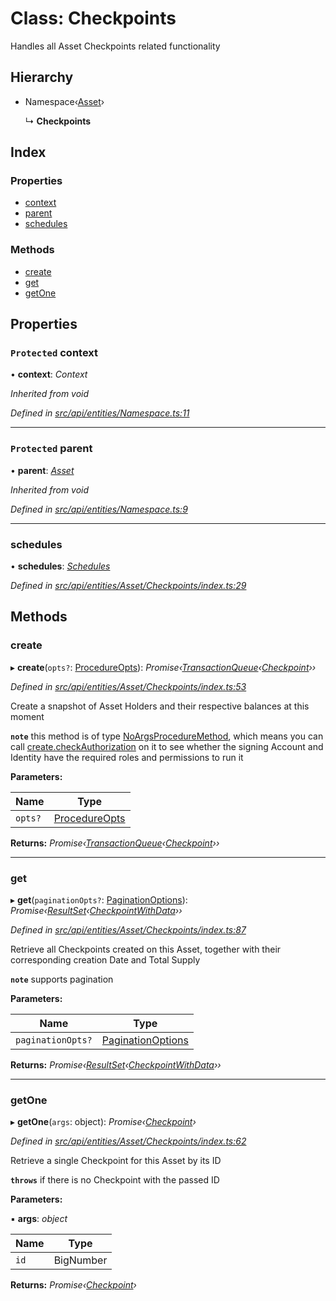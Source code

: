 # Class: Checkpoints

Handles all Asset Checkpoints related functionality

## Hierarchy

* Namespace‹[Asset](asset.md)›

  ↳ **Checkpoints**

## Index

### Properties

* [context](checkpoints.md#protected-context)
* [parent](checkpoints.md#protected-parent)
* [schedules](checkpoints.md#schedules)

### Methods

* [create](checkpoints.md#create)
* [get](checkpoints.md#get)
* [getOne](checkpoints.md#getone)

## Properties

### `Protected` context

• **context**: *Context*

*Inherited from void*

*Defined in [src/api/entities/Namespace.ts:11](https://github.com/PolymathNetwork/polymesh-sdk/blob/31a16a34/src/api/entities/Namespace.ts#L11)*

___

### `Protected` parent

• **parent**: *[Asset](asset.md)*

*Inherited from void*

*Defined in [src/api/entities/Namespace.ts:9](https://github.com/PolymathNetwork/polymesh-sdk/blob/31a16a34/src/api/entities/Namespace.ts#L9)*

___

###  schedules

• **schedules**: *[Schedules](schedules.md)*

*Defined in [src/api/entities/Asset/Checkpoints/index.ts:29](https://github.com/PolymathNetwork/polymesh-sdk/blob/31a16a34/src/api/entities/Asset/Checkpoints/index.ts#L29)*

## Methods

###  create

▸ **create**(`opts?`: [ProcedureOpts](../interfaces/procedureopts.md)): *Promise‹[TransactionQueue](transactionqueue.md)‹[Checkpoint](checkpoint.md)››*

*Defined in [src/api/entities/Asset/Checkpoints/index.ts:53](https://github.com/PolymathNetwork/polymesh-sdk/blob/31a16a34/src/api/entities/Asset/Checkpoints/index.ts#L53)*

Create a snapshot of Asset Holders and their respective balances at this moment

**`note`** this method is of type [NoArgsProcedureMethod](../interfaces/noargsproceduremethod.md), which means you can call [create.checkAuthorization](../interfaces/noargsproceduremethod.md#checkauthorization)
  on it to see whether the signing Account and Identity have the required roles and permissions to run it

**Parameters:**

Name | Type |
------ | ------ |
`opts?` | [ProcedureOpts](../interfaces/procedureopts.md) |

**Returns:** *Promise‹[TransactionQueue](transactionqueue.md)‹[Checkpoint](checkpoint.md)››*

___

###  get

▸ **get**(`paginationOpts?`: [PaginationOptions](../interfaces/paginationoptions.md)): *Promise‹[ResultSet](../interfaces/resultset.md)‹[CheckpointWithData](../interfaces/checkpointwithdata.md)››*

*Defined in [src/api/entities/Asset/Checkpoints/index.ts:87](https://github.com/PolymathNetwork/polymesh-sdk/blob/31a16a34/src/api/entities/Asset/Checkpoints/index.ts#L87)*

Retrieve all Checkpoints created on this Asset, together with their corresponding creation Date and Total Supply

**`note`** supports pagination

**Parameters:**

Name | Type |
------ | ------ |
`paginationOpts?` | [PaginationOptions](../interfaces/paginationoptions.md) |

**Returns:** *Promise‹[ResultSet](../interfaces/resultset.md)‹[CheckpointWithData](../interfaces/checkpointwithdata.md)››*

___

###  getOne

▸ **getOne**(`args`: object): *Promise‹[Checkpoint](checkpoint.md)›*

*Defined in [src/api/entities/Asset/Checkpoints/index.ts:62](https://github.com/PolymathNetwork/polymesh-sdk/blob/31a16a34/src/api/entities/Asset/Checkpoints/index.ts#L62)*

Retrieve a single Checkpoint for this Asset by its ID

**`throws`** if there is no Checkpoint with the passed ID

**Parameters:**

▪ **args**: *object*

Name | Type |
------ | ------ |
`id` | BigNumber |

**Returns:** *Promise‹[Checkpoint](checkpoint.md)›*
